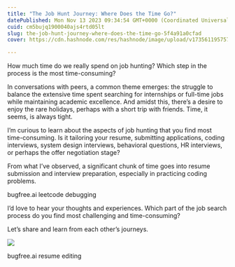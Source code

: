 ```yaml
---
title: "The Job Hunt Journey: Where Does the Time Go?"
datePublished: Mon Nov 13 2023 09:34:54 GMT+0000 (Coordinated Universal Time)
cuid: cm5bujq1900040ajs4rtd05lt
slug: the-job-hunt-journey-where-does-the-time-go-5f4a91a0cfad
cover: https://cdn.hashnode.com/res/hashnode/image/upload/v1735611957578/d3bcc5ca-f0df-44f8-9d90-13c169a9e64d.png

---
```


How much time do we really spend on job hunting? Which step in the process is the most time-consuming?

In conversations with peers, a common theme emerges: the struggle to balance the extensive time spent searching for internships or full-time jobs while maintaining academic excellence. And amidst this, there’s a desire to enjoy the rare holidays, perhaps with a short trip with friends. Time, it seems, is always tight.

I’m curious to learn about the aspects of job hunting that you find most time-consuming. Is it tailoring your resume, submitting applications, coding interviews, system design interviews, behavioral questions, HR interviews, or perhaps the offer negotiation stage?

From what I’ve observed, a significant chunk of time goes into resume submission and interview preparation, especially in practicing coding problems.

bugfree.ai leetcode debugging

I’d love to hear your thoughts and experiences. Which part of the job search process do you find most challenging and time-consuming?

Let’s share and learn from each other’s journeys.

![](https://cdn.hashnode.com/res/hashnode/image/upload/v1735611956385/4a08f970-534c-4346-8f2c-a28f85891e02.png)

bugfree.ai resume editing